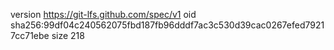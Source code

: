 version https://git-lfs.github.com/spec/v1
oid sha256:99df04c240562075fbd187fb96dddf7ac3c530d39cac0267efed79217cc71ebe
size 218
